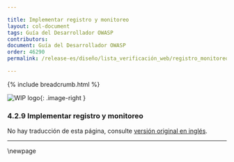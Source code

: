 ```yaml
---

title: Implementar registro y monitoreo
layout: col-document
tags: Guía del Desarrollador OWASP
contributors:
document: Guía del Desarrollador OWASP
order: 46290
permalink: /release-es/diseño/lista_verificación_web/registro_monitoreo/

---
```


{% include breadcrumb.html %}

<style type="text/css">
.image-right {
  height: 180px;
  display: block;
  margin-left: auto;
  margin-right: auto;
  float: right;
}
</style>

![WIP logo](../../../../assets/images/dg_wip.png "Trabajo en curso"){: .image-right }

### 4.2.9 Implementar registro y monitoreo

No hay traducción de esta página, consulte [versión original en inglés][release060209].

----

[release060209]: https://github.com/OWASP/www-project-developer-guide/blob/main/release/06-design/02-web-app-checklist/09-logging-monitoring.md

\newpage
